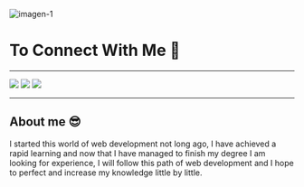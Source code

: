 <a><img src="https://i.ibb.co/xJHpgZt/imagen-github.jpg" alt="imagen-1" border="0"></a>

# To Connect With Me 🤝

---

[<img src="https://img.shields.io/badge/twitter-%231DA1F2.svg?&style=for-the-badge&logo=twitter&logoColor=white" />](https://twitter.com/cristaker) 
[<img src="https://img.shields.io/badge/linkedin-%230077B5.svg?&style=for-the-badge&logo=linkedin&logoColor=white" />](https://www.linkedin.com/in/cristaker/)
[<img src = "https://img.shields.io/badge/instagram-%23E4405F.svg?&style=for-the-badge&logo=instagram&logoColor=white">](https://www.instagram.com/cristakerr/)

---

## About me :sunglasses:

I started this world of web development not long ago, I have achieved a rapid learning and now that I have managed to finish my degree I am looking for experience, I will follow this path of web development and I hope to perfect and increase my knowledge little by little.

